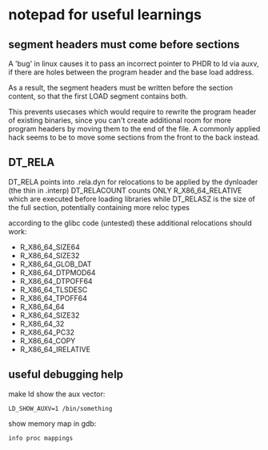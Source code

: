 notepad for useful learnings
===========================


segment headers must come before sections
-----------------------------------------

A 'bug' in linux causes it to pass an incorrect pointer to PHDR to ld via auxv,
if there are holes between the program header and the base load address.

As a result, the segment headers must be written before the section content, so
that the first LOAD segment contains both.

This prevents usecases which would require to rewrite the program header of existing binaries,
since you can't create additional room for more program headers by moving them to the end of the file.
A commonly applied hack seems to be to move some sections from the front to the back instead.


DT_RELA
------------

DT_RELA points into .rela.dyn for relocations to be applied by the dynloader (the thin in .interp)
DT_RELACOUNT counts ONLY R_X86_64_RELATIVE which are executed before loading libraries
while DT_RELASZ is the size of the full section, potentially containing more reloc types

according to the glibc code (untested) these additional relocations should work:
  - R_X86_64_SIZE64
  - R_X86_64_SIZE32
  - R_X86_64_GLOB_DAT
  - R_X86_64_DTPMOD64
  - R_X86_64_DTPOFF64
  - R_X86_64_TLSDESC
  - R_X86_64_TPOFF64
  - R_X86_64_64
  - R_X86_64_SIZE32
  - R_X86_64_32
  - R_X86_64_PC32
  - R_X86_64_COPY
  - R_X86_64_IRELATIVE


useful debugging help
------------------------

make ld show the aux vector:

    LD_SHOW_AUXV=1 /bin/something


show memory map in gdb:

    info proc mappings
